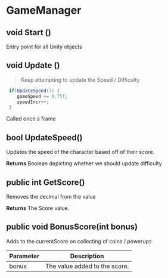 # GameManager


## void Start ()
  Entry point for all Unity objects


## void Update () 
 > Keep attempting to update the Speed / Difficulty

```csharp
 if(UpdateSpeed()) { 	gameSpeed += 0.75f; 	speedIncr++; }
```


  Called once a frame


## bool UpdateSpeed()
  Updates the speed of the character based off of their score.

**Returns**  Boolean depicting whether we should update difficulty

## public int GetScore()
  Removes the decimal from the value

**Returns**  The Score value. 

## public void BonusScore(int bonus)
  Adds to the currentScore on collecting of coins / powerups

Parameter | Description 
 --------|--------
bonus |  The value added to the score. 